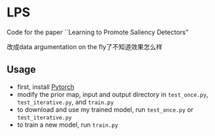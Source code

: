 # LPS
Code for the paper ``Learning to Promote Saliency Detectors"

改成data argumentation on the fly了不知道效果怎么样
## Usage
* first, install [Pytorch](https://github.com/pytorch/pytorch)
* modify the prior map, input and output directory in ```test_once.py```, ```test_iterative.py```, and ```train.py```
* to download and use my trained model, run ```test_once.py``` or ```test_iterative.py```
* to train a new model, run ```train.py```

